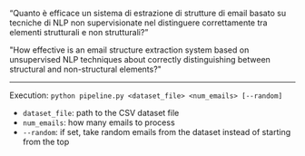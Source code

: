 “Quanto è efficace un sistema di estrazione di strutture di email basato su tecniche di NLP non supervisionate nel distinguere correttamente tra elementi strutturali e non strutturali?”

"How effective is an email structure extraction system based on unsupervised NLP techniques about correctly distinguishing between structural and non-structural elements?"

---

Execution: `python pipeline.py <dataset_file> <num_emails> [--random]`
- `dataset_file`: path to the CSV dataset file
- `num_emails`: how many emails to process
- `--random`: if set, take random emails from the dataset instead of starting from the top
